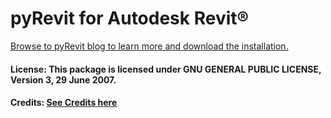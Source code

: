 # pyRevit for Autodesk Revit®

[Browse to pyRevit blog to learn more and download the installation.](http://eirannejad.github.io/pyRevit/)

#### License: This package is licensed under  GNU GENERAL PUBLIC LICENSE, Version 3, 29 June 2007.

#### Credits: [See Credits here](http://eirannejad.github.io/pyRevit/credits/)

